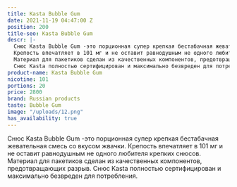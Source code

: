 ```yaml
---
title: Kasta Bubble Gum
date: 2021-11-19 04:47:00 Z
position: 200
title-seo: Kasta Bubble Gum
descr: |-
  Снюс Kasta Bubble Gum -это порционная супер крепкая бестабачная жевательная смесь со вкусом жвачки.
  Крепость впечатляет в 101 мг и не оставит равнодушным не одного любителя крепких снюсов.
  Материал для пакетиков сделан из качественных компонентов, предотвращающих разрыв.
  Снюс Kasta полностью сертифицирован и максимально безвреден для потребления.
product-name: Kasta Bubble Gum
nicotine: 101
portions: 20
price: 2800
brand: Russian products
taste: Bubble Gum
image: "/uploads/12.png"
has_availability: true
---
```


Снюс Kasta Bubble Gum -это порционная супер крепкая бестабачная жевательная смесь со вкусом жвачки.
Крепость впечатляет в 101 мг и не оставит равнодушным не одного любителя крепких снюсов.
Материал для пакетиков сделан из качественных компонентов, предотвращающих разрыв.
Снюс Kasta полностью сертифицирован и максимально безвреден для потребления.